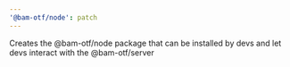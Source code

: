 ```yaml
---
'@bam-otf/node': patch
---
```


Creates the @bam-otf/node package that can be installed by devs and let devs
interact with the @bam-otf/server
